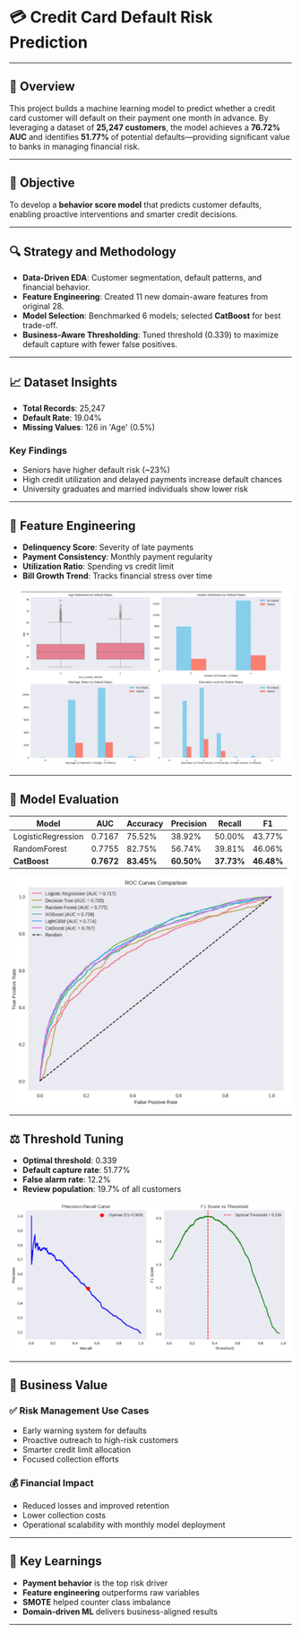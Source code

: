 # 💳 Credit Card Default Risk Prediction  

---

## 🧠 Overview  
This project builds a machine learning model to predict whether a credit card customer will default on their payment one month in advance. By leveraging a dataset of **25,247 customers**, the model achieves a **76.72% AUC** and identifies **51.77%** of potential defaults—providing significant value to banks in managing financial risk.

---
 
## 🎯 Objective  
To develop a **behavior score model** that predicts customer defaults, enabling proactive interventions and smarter credit decisions.

---

## 🔍 Strategy and Methodology  

- **Data-Driven EDA**: Customer segmentation, default patterns, and financial behavior.
- **Feature Engineering**: Created 11 new domain-aware features from original 28.
- **Model Selection**: Benchmarked 6 models; selected **CatBoost** for best trade-off.
- **Business-Aware Thresholding**: Tuned threshold (0.339) to maximize default capture with fewer false positives.

---

## 📈 Dataset Insights  
- **Total Records**: 25,247  
- **Default Rate**: 19.04%  
- **Missing Values**: 126 in 'Age' (0.5%)



### Key Findings  
- Seniors have higher default risk (~23%)  
- High credit utilization and delayed payments increase default chances  
- University graduates and married individuals show lower risk

---

## 🔧 Feature Engineering  

- **Delinquency Score**: Severity of late payments  
- **Payment Consistency**: Monthly payment regularity  
- **Utilization Ratio**: Spending vs credit limit  
- **Bill Growth Trend**: Tracks financial stress over time


![Top Features](./images/Screenshot%202025-06-30%20160108.png)

---

## 🤖 Model Evaluation  

| Model              | AUC    | Accuracy | Precision | Recall  | F1     |
|-------------------|--------|----------|-----------|---------|--------|
| LogisticRegression| 0.7167 | 75.52%   | 38.92%    | 50.00%  | 43.77% |
| RandomForest       | 0.7755 | 82.75%   | 56.74%    | 39.81%  | 46.06% |
| **CatBoost**       | **0.7672** | **83.45%** | **60.50%** | **37.73%** | **46.48%** |


![ROC_comparison](./images/Screenshot%202025-06-30%20160731.png)

---

## ⚖️ Threshold Tuning  
- **Optimal threshold**: 0.339  
- **Default capture rate**: 51.77%  
- **False alarm rate**: 12.2%  
- **Review population**: 19.7% of all customers  

![Threshold Optimization](./images/Screenshot%202025-06-30%20160017.png)

---

## 📌 Business Value  

### ✅ Risk Management Use Cases  
- Early warning system for defaults  
- Proactive outreach to high-risk customers  
- Smarter credit limit allocation  
- Focused collection efforts

### 💰 Financial Impact  
- Reduced losses and improved retention  
- Lower collection costs  
- Operational scalability with monthly model deployment  

---

## 🧠 Key Learnings  
- **Payment behavior** is the top risk driver  
- **Feature engineering** outperforms raw variables  
- **SMOTE** helped counter class imbalance  
- **Domain-driven ML** delivers business-aligned results  

---
#
